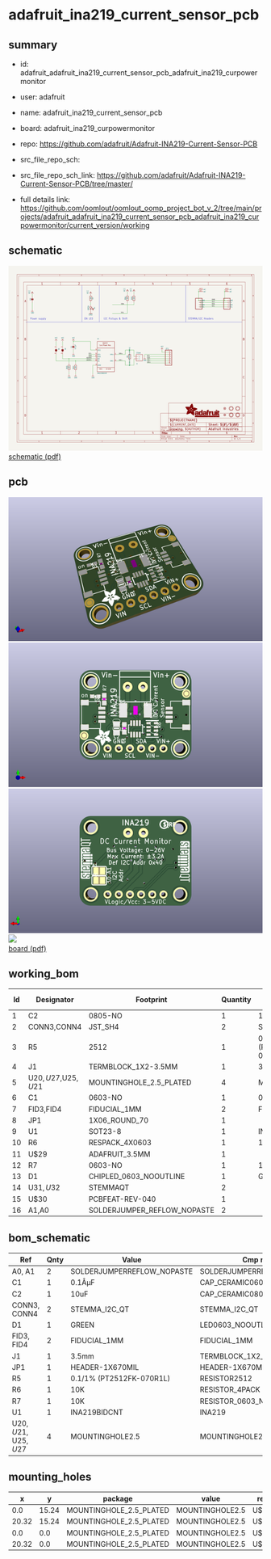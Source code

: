 # adafruit_ina219_current_sensor_pcb
 
## summary 
* id: adafruit_adafruit_ina219_current_sensor_pcb_adafruit_ina219_curpowermonitor
* user: adafruit
* name: adafruit_ina219_current_sensor_pcb
* board: adafruit_ina219_curpowermonitor
* repo: https://github.com/adafruit/Adafruit-INA219-Current-Sensor-PCB



* src_file_repo_sch: 
* src_file_repo_sch_link: https://github.com/adafruit/Adafruit-INA219-Current-Sensor-PCB/tree/master/
* full details link: https://github.com/oomlout/oomlout_oomp_project_bot_v_2/tree/main/projects/adafruit_adafruit_ina219_current_sensor_pcb_adafruit_ina219_curpowermonitor/current_version/working  

## schematic  
![](working_schematic_600.png)  
[schematic (pdf)](working_schematic.pdf) 






















## pcb  
![](working_3d_600.png) 
![](working_3d_front_600.png)  
![](working_3d_back_600.png)  
![](working_600.png)  
[board (pdf)](working.pdf)  

## working_bom
| Id | Designator | Footprint | Quantity | Designation | Supplier and ref |  | None | 
| --- | --- | --- | --- | --- | --- | --- | --- | 
| 1 | C2 | 0805-NO | 1 | 10uF |  |  | [''] | 
| 2 | CONN3,CONN4 | JST_SH4 | 2 | STEMMA_I2C_QT |  |  | [''] | 
| 3 | R5 | 2512 | 1 | 0.1/1% (PT2512FK-070R1L) |  |  | [''] | 
| 4 | J1 | TERMBLOCK_1X2-3.5MM | 1 | 3.5mm |  |  | [''] | 
| 5 | U$20,U$27,U$25,U$21 | MOUNTINGHOLE_2.5_PLATED | 4 | MOUNTINGHOLE2.5 |  |  | [''] | 
| 6 | C1 | 0603-NO | 1 | 0.1ÂµF |  |  | [''] | 
| 7 | FID3,FID4 | FIDUCIAL_1MM | 2 | FIDUCIAL_1MM |  |  | [''] | 
| 8 | JP1 | 1X06_ROUND_70 | 1 |  |  |  | [''] | 
| 9 | U1 | SOT23-8 | 1 | INA219BIDCNT |  |  | [''] | 
| 10 | R6 | RESPACK_4X0603 | 1 | 10K |  |  | [''] | 
| 11 | U$29 | ADAFRUIT_3.5MM | 1 |  |  |  | [''] | 
| 12 | R7 | 0603-NO | 1 | 10K |  |  | [''] | 
| 13 | D1 | CHIPLED_0603_NOOUTLINE | 1 | GREEN |  |  | [''] | 
| 14 | U$31,U$32 | STEMMAQT | 2 |  |  |  | [''] | 
| 15 | U$30 | PCBFEAT-REV-040 | 1 |  |  |  | [''] | 
| 16 | A1,A0 | SOLDERJUMPER_REFLOW_NOPASTE | 2 |  |  |  | [''] | 


## bom_schematic
| Ref | Qnty | Value | Cmp name | Footprint | Description | Vendor | DNP | 
| --- | --- | --- | --- | --- | --- | --- | --- | 
| A0, A1 | 2 | SOLDERJUMPERREFLOW_NOPASTE | SOLDERJUMPERREFLOW_NOPASTE | working:SOLDERJUMPER_REFLOW_NOPASTE |  |  |  | 
| C1 | 1 | 0.1ÂµF | CAP_CERAMIC0603_NO | working:0603-NO |  |  |  | 
| C2 | 1 | 10uF | CAP_CERAMIC0805-NOOUTLINE | working:0805-NO |  |  |  | 
| CONN3, CONN4 | 2 | STEMMA_I2C_QT | STEMMA_I2C_QT | working:JST_SH4 |  |  |  | 
| D1 | 1 | GREEN | LED0603_NOOUTLINE | working:CHIPLED_0603_NOOUTLINE |  |  |  | 
| FID3, FID4 | 2 | FIDUCIAL_1MM | FIDUCIAL_1MM | working:FIDUCIAL_1MM |  |  |  | 
| J1 | 1 | 3.5mm | TERMBLOCK_1X2_3.5MM | working:TERMBLOCK_1X2-3.5MM |  |  |  | 
| JP1 | 1 | HEADER-1X670MIL | HEADER-1X670MIL | working:1X06_ROUND_70 |  |  |  | 
| R5 | 1 | 0.1/1% (PT2512FK-070R1L) | RESISTOR2512 | working:2512 |  |  |  | 
| R6 | 1 | 10K | RESISTOR_4PACK | working:RESPACK_4X0603 |  |  |  | 
| R7 | 1 | 10K | RESISTOR_0603_NOOUT | working:0603-NO |  |  |  | 
| U1 | 1 | INA219BIDCNT | INA219 | working:SOT23-8 |  |  |  | 
| U$20, U$21, U$25, U$27 | 4 | MOUNTINGHOLE2.5 | MOUNTINGHOLE2.5 | working:MOUNTINGHOLE_2.5_PLATED |  |  |  | 


## mounting_holes
| x | y | package | value | ref | size | 
| --- | --- | --- | --- | --- | --- | 
| 0.0 | 15.24 | MOUNTINGHOLE_2.5_PLATED | MOUNTINGHOLE2.5 | U$20 | m3 | 
| 20.32 | 15.24 | MOUNTINGHOLE_2.5_PLATED | MOUNTINGHOLE2.5 | U$21 | m3 | 
| 0.0 | 0.0 | MOUNTINGHOLE_2.5_PLATED | MOUNTINGHOLE2.5 | U$25 | m3 | 
| 20.32 | 0.0 | MOUNTINGHOLE_2.5_PLATED | MOUNTINGHOLE2.5 | U$27 | m3 | 


